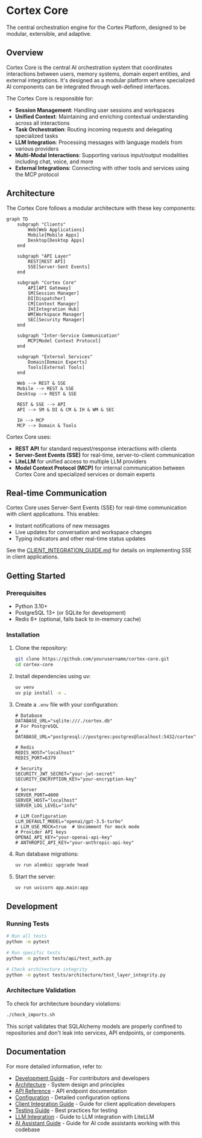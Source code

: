 # Cortex Core

The central orchestration engine for the Cortex Platform, designed to be modular, extensible, and adaptive.

## Overview

Cortex Core is the central AI orchestration system that coordinates interactions between users, memory systems, domain expert entities, and external integrations. It's designed as a modular platform where specialized AI components can be integrated through well-defined interfaces.

The Cortex Core is responsible for:

- **Session Management**: Handling user sessions and workspaces
- **Unified Context**: Maintaining and enriching contextual understanding across all interactions
- **Task Orchestration**: Routing incoming requests and delegating specialized tasks
- **LLM Integration**: Processing messages with language models from various providers
- **Multi-Modal Interactions**: Supporting various input/output modalities including chat, voice, and more
- **External Integrations**: Connecting with other tools and services using the MCP protocol

## Architecture

The Cortex Core follows a modular architecture with these key components:

```mermaid
graph TD
    subgraph "Clients"
        Web[Web Applications]
        Mobile[Mobile Apps]
        Desktop[Desktop Apps]
    end

    subgraph "API Layer"
        REST[REST API]
        SSE[Server-Sent Events]
    end

    subgraph "Cortex Core"
        API[API Gateway]
        SM[Session Manager]
        DI[Dispatcher]
        CM[Context Manager]
        IH[Integration Hub]
        WM[Workspace Manager]
        SEC[Security Manager]
    end

    subgraph "Inter-Service Communication"
        MCP[Model Context Protocol]
    end

    subgraph "External Services"
        Domain[Domain Experts]
        Tools[External Tools]
    end

    Web --> REST & SSE
    Mobile --> REST & SSE
    Desktop --> REST & SSE

    REST & SSE --> API
    API --> SM & DI & CM & IH & WM & SEC

    IH --> MCP
    MCP --> Domain & Tools
```

Cortex Core uses:

- **REST API** for standard request/response interactions with clients
- **Server-Sent Events (SSE)** for real-time, server-to-client communication
- **LiteLLM** for unified access to multiple LLM providers
- **Model Context Protocol (MCP)** for internal communication between Cortex Core and specialized services or domain experts

## Real-time Communication

Cortex Core uses Server-Sent Events (SSE) for real-time communication with client applications. This enables:

- Instant notifications of new messages
- Live updates for conversation and workspace changes
- Typing indicators and other real-time status updates

See the [CLIENT_INTEGRATION_GUIDE.md](./CLIENT_INTEGRATION_GUIDE.md) for details on implementing SSE in client applications.

## Getting Started

### Prerequisites

- Python 3.10+
- PostgreSQL 13+ (or SQLite for development)
- Redis 6+ (optional, falls back to in-memory cache)

### Installation

1. Clone the repository:

   ```bash
   git clone https://github.com/yourusername/cortex-core.git
   cd cortex-core
   ```

2. Install dependencies using uv:

   ```bash
   uv venv
   uv pip install -e .
   ```

3. Create a `.env` file with your configuration:

   ```
   # Database
   DATABASE_URL="sqlite:///./cortex.db"
   # For PostgreSQL
   # DATABASE_URL="postgresql://postgres:postgres@localhost:5432/cortex"

   # Redis
   REDIS_HOST="localhost"
   REDIS_PORT=6379

   # Security
   SECURITY_JWT_SECRET="your-jwt-secret"
   SECURITY_ENCRYPTION_KEY="your-encryption-key"

   # Server
   SERVER_PORT=4000
   SERVER_HOST="localhost"
   SERVER_LOG_LEVEL="info"
   
   # LLM Configuration
   LLM_DEFAULT_MODEL="openai/gpt-3.5-turbo"
   # LLM_USE_MOCK=true  # Uncomment for mock mode
   # Provider API keys
   OPENAI_API_KEY="your-openai-api-key"
   # ANTHROPIC_API_KEY="your-anthropic-api-key"
   ```

4. Run database migrations:

   ```bash
   uv run alembic upgrade head
   ```

5. Start the server:
   ```bash
   uv run uvicorn app.main:app
   ```

## Development

### Running Tests

```bash
# Run all tests
python -m pytest

# Run specific tests
python -m pytest tests/api/test_auth.py

# Check architecture integrity
python -m pytest tests/architecture/test_layer_integrity.py
```

### Architecture Validation

To check for architecture boundary violations:

```bash
./check_imports.sh
```

This script validates that SQLAlchemy models are properly confined to repositories and don't leak into services, API endpoints, or components.

## Documentation

For more detailed information, refer to:

- [Development Guide](./docs/DEVELOPMENT.md) - For contributors and developers
- [Architecture](./docs/ARCHITECTURE.md) - System design and principles
- [API Reference](./docs/API_REFERENCE.md) - API endpoint documentation
- [Configuration](./docs/CONFIGURATION.md) - Detailed configuration options
- [Client Integration Guide](./docs/CLIENT_INTEGRATION_GUIDE.md) - Guide for client application developers
- [Testing Guide](./docs/TESTING.md) - Best practices for testing
- [LLM Integration](./docs/LLM_INTEGRATION.md) - Guide to LLM integration with LiteLLM
- [AI Assistant Guide](./docs/AI_ASSISTANT_GUIDE.md) - Guide for AI code assistants working with this codebase
